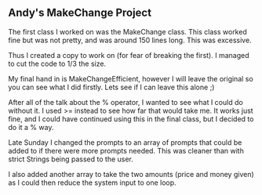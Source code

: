 ## Andy's MakeChange Project

The first class I worked on was the MakeChange class. This class worked fine but was not pretty, and was around 150 lines long. This was excessive.

Thus I created a copy to work on (for fear of breaking the first). I managed to cut the code to 1/3 the size. 

My final hand in is MakeChangeEfficient, however I will leave the original so you can see what I did firstly. Lets see if I can leave this alone ;)

After all of the talk about the % operator, I wanted to see what I could do without it. I used >= instead to see how far that would take me. It works just fine, and I could have continued using this in the final class, but I decided to do it a % way.

Late Sunday I changed the prompts to an array of prompts that could be added to if there were more prompts needed. This was cleaner than with strict Strings being passed to the user. 

I also added another array to take the two amounts (price and money given) as I could then reduce the system input to one loop.

